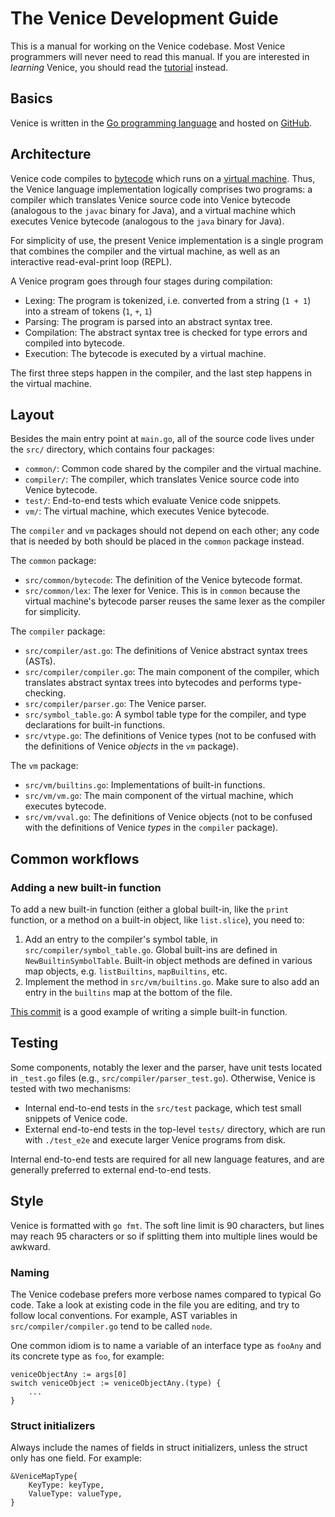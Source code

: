 # The Venice Development Guide
This is a manual for working on the Venice codebase. Most Venice programmers will never need to read this manual. If you are interested in *learning* Venice, you should read the [tutorial](https://github.com/iafisher/venice/blob/master/docs/tutorial.md) instead.


## Basics
Venice is written in the [Go programming language](https://go.dev/) and hosted on [GitHub](https://github.com/iafisher/venice).


## Architecture
Venice code compiles to [bytecode](https://en.wikipedia.org/wiki/Bytecode) which runs on a [virtual machine](https://en.wikipedia.org/wiki/Virtual_machine#Process_virtual_machines). Thus, the Venice language implementation logically comprises two programs: a compiler which translates Venice source code into Venice bytecode (analogous to the `javac` binary for Java), and a virtual machine which executes Venice bytecode (analogous to the `java` binary for Java).

For simplicity of use, the present Venice implementation is a single program that combines the compiler and the virtual machine, as well as an interactive read-eval-print loop (REPL).

A Venice program goes through four stages during compilation:

- Lexing: The program is tokenized, i.e. converted from a string (`1 + 1`) into a stream of tokens (`1`, `+`, `1`)
- Parsing: The program is parsed into an abstract syntax tree.
- Compilation: The abstract syntax tree is checked for type errors and compiled into bytecode.
- Execution: The bytecode is executed by a virtual machine.

The first three steps happen in the compiler, and the last step happens in the virtual machine.


## Layout
Besides the main entry point at `main.go`, all of the source code lives under the `src/` directory, which contains four packages:

- `common/`: Common code shared by the compiler and the virtual machine.
- `compiler/`: The compiler, which translates Venice source code into Venice bytecode.
- `test/`: End-to-end tests which evaluate Venice code snippets.
- `vm/`: The virtual machine, which executes Venice bytecode.

The `compiler` and `vm` packages should not depend on each other; any code that is needed by both should be placed in the `common` package instead.

The `common` package:

- `src/common/bytecode`: The definition of the Venice bytecode format.
- `src/common/lex`: The lexer for Venice. This is in `common` because the virtual machine's bytecode parser reuses the same lexer as the compiler for simplicity.

The `compiler` package:

- `src/compiler/ast.go`: The definitions of Venice abstract syntax trees (ASTs).
- `src/compiler/compiler.go`: The main component of the compiler, which translates abstract syntax trees into bytecodes and performs type-checking.
- `src/compiler/parser.go`: The Venice parser.
- `src/symbol_table.go`: A symbol table type for the compiler, and type declarations for built-in functions.
- `src/vtype.go`: The definitions of Venice types (not to be confused with the definitions of Venice *objects* in the `vm` package).

The `vm` package:

- `src/vm/builtins.go`: Implementations of built-in functions.
- `src/vm/vm.go`: The main component of the virtual machine, which executes bytecode.
- `src/vm/vval.go`: The definitions of Venice objects (not to be confused with the definitions of Venice *types* in the `compiler` package).


## Common workflows
### Adding a new built-in function
To add a new built-in function (either a global built-in, like the `print` function, or a method on a built-in object, like `list.slice`), you need to:

1. Add an entry to the compiler's symbol table, in `src/compiler/symbol_table.go`. Global built-ins are defined in `NewBuiltinSymbolTable`. Built-in object methods are defined in various map objects, e.g. `listBuiltins`, `mapBuiltins`, etc.
2. Implement the method in `src/vm/builtins.go`. Make sure to also add an entry in the `builtins` map at the bottom of the file.

[This commit](https://github.com/iafisher/venice/commit/cdef1ed4304f7fab7c93ca0b3454c806903ed7c3) is a good example of writing a simple built-in function.


## Testing
Some components, notably the lexer and the parser, have unit tests located in `_test.go` files (e.g., `src/compiler/parser_test.go`). Otherwise, Venice is tested with two mechanisms:

- Internal end-to-end tests in the `src/test` package, which test small snippets of Venice code.
- External end-to-end tests in the top-level `tests/` directory, which are run with `./test_e2e` and execute larger Venice programs from disk.

Internal end-to-end tests are required for all new language features, and are generally preferred to external end-to-end tests.


## Style
Venice is formatted with `go fmt`. The soft line limit is 90 characters, but lines may reach 95 characters or so if splitting them into multiple lines would be awkward.

### Naming
The Venice codebase prefers more verbose names compared to typical Go code. Take a look at existing code in the file you are editing, and try to follow local conventions. For example, AST variables in `src/compiler/compiler.go` tend to be called `node`.

One common idiom is to name a variable of an interface type as `fooAny` and its concrete type as `foo`, for example:

```
veniceObjectAny := args[0]
switch veniceObject := veniceObjectAny.(type) {
	...
}
```

### Struct initializers
Always include the names of fields in struct initializers, unless the struct only has one field. For example:

```
&VeniceMapType{
	KeyType: keyType,
	ValueType: valueType,
}
```
